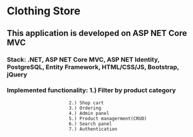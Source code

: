 # Clothing Store
## This application is developed on ASP NET Core MVC
### Stack: .NET, ASP NET Core MVC, ASP NET Identity, PostgreSQL, Entity Framework, HTML/CSS/JS, Bootstrap, jQuery
### Implemented functionality: 1.) Filter by product category
                           2.) Shop cart
                           3.) Ordering
                           4.) Admin panel
                           5.) Product managerment(CRUD)
                           6.) Search panel
                           7.) Authentication
                           
